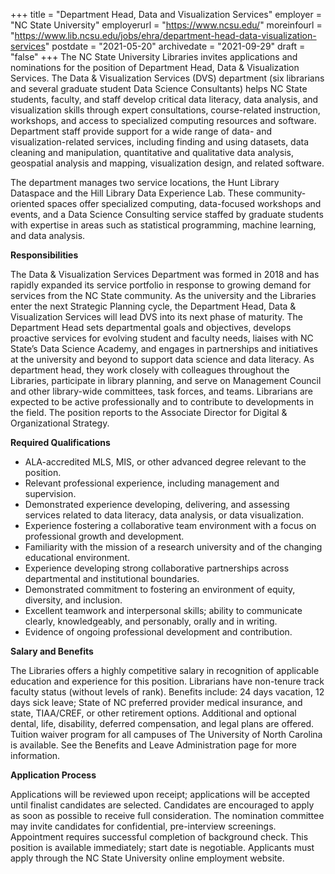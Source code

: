 +++
title = "Department Head, Data and Visualization Services"
employer = "NC State University"
employerurl = "https://www.ncsu.edu/"
moreinfourl = "https://www.lib.ncsu.edu/jobs/ehra/department-head-data-visualization-services"
postdate = "2021-05-20"
archivedate = "2021-09-29"
draft = "false"
+++
The NC State University Libraries invites applications and nominations for the position of Department Head, Data & Visualization Services. The Data & Visualization Services (DVS) department (six librarians and several graduate student Data Science Consultants) helps NC State students, faculty, and staff develop critical data literacy, data analysis, and visualization skills through expert consultations, course-related instruction, workshops, and access to specialized computing resources and software. Department staff provide support for a wide range of data- and visualization-related services, including finding and using datasets, data cleaning and manipulation, quantitative and qualitative data analysis, geospatial analysis and mapping, visualization design, and related software. 

The department manages two service locations, the Hunt Library Dataspace and the Hill Library Data Experience Lab. These community-oriented spaces offer specialized computing, data-focused workshops and events, and a Data Science Consulting service staffed by graduate students with expertise in areas such as statistical programming, machine learning, and data analysis.

**Responsibilities**

The Data & Visualization Services Department was formed in 2018 and has rapidly expanded its service portfolio in response to growing demand for services from the NC State community.  As the university and the Libraries enter the next Strategic Planning cycle, the Department Head, Data & Visualization Services will lead DVS into its next phase of maturity. The Department Head sets departmental goals and objectives, develops proactive services for evolving student and faculty needs, liaises with NC State’s Data Science Academy, and engages in partnerships and initiatives at the university and beyond to support data science and data literacy. As department head, they work closely with colleagues throughout the Libraries, participate in library planning, and serve on Management Council and other library-wide committees, task forces, and teams. Librarians are expected to be active professionally and to contribute to developments in the field. The position reports to the Associate Director for Digital & Organizational Strategy.

**Required Qualifications**

- ALA-accredited MLS, MIS, or other advanced degree relevant to the position. 
- Relevant professional experience, including management and supervision.
- Demonstrated experience developing, delivering, and assessing services related to data literacy, data analysis, or data visualization. 
- Experience fostering a collaborative team environment with a focus on professional growth and development.
- Familiarity with the mission of a research university and of the changing educational environment.
- Experience developing strong collaborative partnerships across departmental and institutional boundaries.
- Demonstrated commitment to fostering an environment of equity, diversity, and inclusion. 
- Excellent teamwork and interpersonal skills; ability to communicate clearly, knowledgeably, and personably, orally and in writing. 
- Evidence of ongoing professional development and contribution.

**Salary and Benefits**

The Libraries offers a highly competitive salary in recognition of applicable education and experience for this position. Librarians have non-tenure track faculty status (without levels of rank). Benefits include:  24 days vacation, 12 days sick leave; State of NC preferred provider medical insurance, and state, TIAA/CREF, or other retirement options. Additional and optional dental, life, disability, deferred compensation, and legal plans are offered. Tuition waiver program for all campuses of The University of North Carolina is available. See the Benefits and Leave Administration page for more information. 
 
**Application Process**

Applications will be reviewed upon receipt; applications will be accepted until finalist candidates are selected. Candidates are encouraged to apply as soon as possible to receive full consideration. The nomination committee may invite candidates for confidential, pre-interview screenings. Appointment requires successful completion of background check. This position is available immediately; start date is negotiable. Applicants must apply through the NC State University online employment website. 